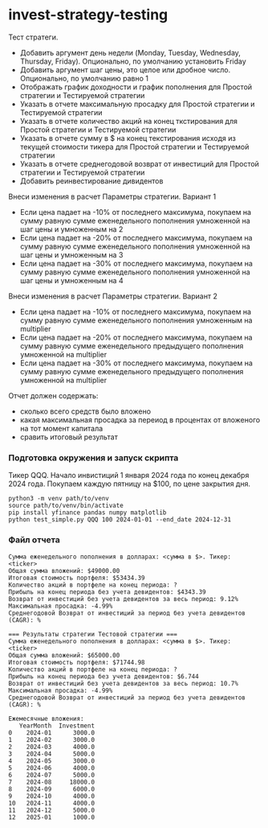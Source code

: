 # invest-strategy-testing

Тест стратеги.

- Добавить аргумент день недели (Monday, Tuesday, Wednesday, Thursday, Friday). Опционально, по умолчанию установить Friday
- Добавить аргумент шаг цены, это целое или дробное число. Опционально, по умолчанию равно 1
- Отображать график доходности и график пополнения для Простой стратегии и Тестируемой стратегии
- Указать в отчете максимальную просадку для Простой стратегии и Тестируемой стратегии
- Указать в отчете количество акций на конец ткстирования для Простой стратегии и Тестируемой стратегии
- Указать в отчете cумму в $ на конец текстирования исходя из текущей стоимости тикера для Простой стратегии и Тестируемой стратегии
- Указать в отчете среднегодовой возврат от инвестиций для Простой стратегии и Тестируемой стратегии
- Добавить реинвестирование дивидентов

Внеси изменения в расчет Параметры стратегии. Вариант 1
- Если цена падает на -10% от последнего максимума, покупаем на сумму равную сумме еженедельного пополнения умноженной на шаг цены и умноженным на 2
- Если цена падает на -20% от последнего максимума, покупаем на сумму равную сумме еженедельного пополнения умноженной на шаг цены и умноженным на 3
- Если цена падает на -30% от последнего максимума, покупаем на сумму равную сумме еженедельного пополнения умноженной на шаг цены и умноженным на 4

Внеси изменения в расчет Параметры стратегии. Вариант 2
- Если цена падает на -10% от последнего максимума, покупаем на сумму равную сумме еженедельного пополнения умноженным на multiplier
- Если цена падает на -20% от последнего максимума, покупаем на сумму равную сумме еженедельного предыдущего пополнения умноженной на multiplier
- Если цена падает на -30% от последнего максимума, покупаем на сумму равную сумме еженедельного предыдущего пополнения умноженной на multiplier

Отчет должен содержать:
- сколько всего средств было вложено
- какая максимальная просадка за переиод в процентах от вложеного на тот момент капитала
- сравить итоговый результат

### Подготовка окружения и запуск скрипта

Тикер QQQ. Начало инвистиций 1 января 2024 года по конец декабря 2024 года.
Покупаем каждую пятницу на $100, по цене закрытия дня.

```
python3 -m venv path/to/venv                                                                                     
source path/to/venv/bin/activate
pip install yfinance pandas numpy matplotlib
python test_simple.py QQQ 100 2024-01-01 --end_date 2024-12-31
```

 ### Файл отчета

```=== Простая стратегия ===
Сумма еженедельного пополнения в долларах: <сумма в $>. Тикер: <ticker>
Общая сумма вложений: $49000.00
Итоговая стоимость портфеля: $53434.39
Количество акций в портфеле на конец периода: ?
Прибыль на конец периода без учета девидентов: $4343.39
Возврат от инвестиций без учета девидентов за весь период: 9.12%
Максимальная просадка: -4.99%
Среднегодовой Возврат от инвестиций за период без учета девидентов (CAGR): %

=== Результаты стратегии Тестовой стратегии ===
Сумма еженедельного пополнения в долларах: <сумма в $>. Тикер: <ticker>
Общая сумма вложений: $65000.00
Итоговая стоимость портфеля: $71744.98
Количество акций в портфеле на конец периода: ?
Прибыль на конец периода без учета девидентов: $6.744
Возврат от инвестиций без учета девидентов за весь период: 10.7%
Максимальная просадка: -4.99%
Среднегодовой Возврат от инвестиций за период без учета девидентов (CAGR): %

Ежемесячные вложения:
   YearMonth  Investment
0    2024-01      3000.0
1    2024-02      3000.0
2    2024-03      4000.0
3    2024-04      5000.0
4    2024-05      3000.0
5    2024-06      4000.0
6    2024-07      5000.0
7    2024-08     18000.0
8    2024-09      6000.0
9    2024-10      4000.0
10   2024-11      4000.0
11   2024-12      5000.0
12   2025-01      1000.0
```